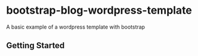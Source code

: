 # bootstrap-blog-wordpress-template

A basic example of a wordpress template with bootstrap

## Getting Started

